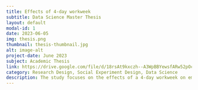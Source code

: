 ```yaml
---
title: Effects of 4-day workweek
subtitle: Data Science Master Thesis 
layout: default
modal-id: 1
date: 2023-06-05
img: thesis.png
thumbnail: thesis-thumbnail.jpg 
alt: image-alt
project-date: June 2023
subject: Academic Thesis
link: https://drive.google.com/file/d/18rsAt9kxczh--A3WpBBYewsfARw52pOc/view?usp=drive_link
category: Research Design, Social Experiment Design, Data Science
description: The study focuses on the effects of a 4-day workweek on employee turnover intent, considering factors such as mental health awareness, technological advancements, and employee perceptions. The research aims to test the hypothesis that a 4-day workweek increases turnover and whether male employees prefer it over a 5-day week. An Otree-based web application, which showed that a 4-day workweek did not increase turnover overall, was used to collect data. However, male participants expressed a preference for a shorter workweek, which correlated with an increased turnover tendency.
---
```

